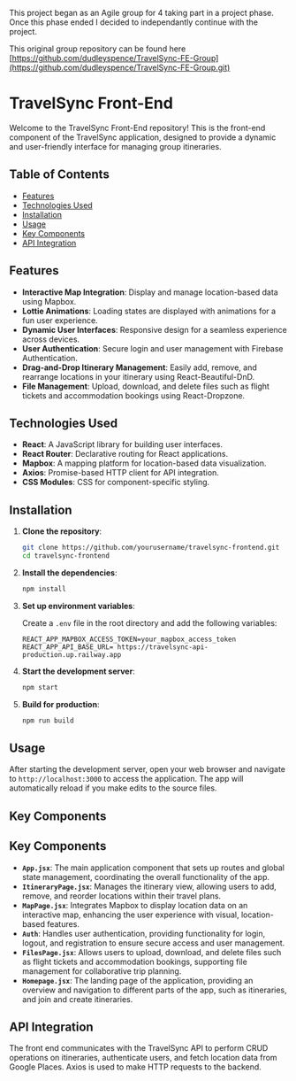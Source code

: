 This project began as an Agile group for 4 taking part in a project phase. Once this phase ended I decided to independantly continue with the project.

This original group repository can be found here [https://github.com/dudleyspence/TravelSync-FE-Group](https://github.com/dudleyspence/TravelSync-FE-Group.git)


# TravelSync Front-End

Welcome to the TravelSync Front-End repository! This is the front-end component of the TravelSync application, designed to provide a dynamic and user-friendly 
interface for managing group itineraries. 

## Table of Contents

- [Features](#features)
- [Technologies Used](#technologies-used)
- [Installation](#installation)
- [Usage](#usage)
- [Key Components](#key-components)
- [API Integration](#api-integration)

## Features

- **Interactive Map Integration**: Display and manage location-based data using Mapbox.
- **Lottie Animations**: Loading states are displayed with animations for a fun user experience.
- **Dynamic User Interfaces**: Responsive design for a seamless experience across devices.
- **User Authentication**: Secure login and user management with Firebase Authentication.
- **Drag-and-Drop Itinerary Management**: Easily add, remove, and rearrange locations in your itinerary using React-Beautiful-DnD.
- **File Management**: Upload, download, and delete files such as flight tickets and accommodation bookings using React-Dropzone.

## Technologies Used

- **React**: A JavaScript library for building user interfaces.
- **React Router**: Declarative routing for React applications.
- **Mapbox**: A mapping platform for location-based data visualization.
- **Axios**: Promise-based HTTP client for API integration.
- **CSS Modules**: CSS for component-specific styling.

## Installation

1. **Clone the repository**:

    ```bash
    git clone https://github.com/yourusername/travelsync-frontend.git
    cd travelsync-frontend
    ```

2. **Install the dependencies**:

    ```bash
    npm install
    ```

3. **Set up environment variables**:

    Create a `.env` file in the root directory and add the following variables:

    ```plaintext
    REACT_APP_MAPBOX_ACCESS_TOKEN=your_mapbox_access_token
    REACT_APP_API_BASE_URL= https://travelsync-api-production.up.railway.app
    ```

4. **Start the development server**:

    ```bash
    npm start
    ```

5. **Build for production**:

    ```bash
    npm run build
    ```

## Usage

After starting the development server, open your web browser and navigate to `http://localhost:3000` to access the application. The app will automatically reload if you make edits to the source files.

## Key Components

## Key Components

- **`App.jsx`**: The main application component that sets up routes and global state management, coordinating the overall functionality of the app.
- **`ItineraryPage.jsx`**: Manages the itinerary view, allowing users to add, remove, and reorder locations within their travel plans.
- **`MapPage.jsx`**: Integrates Mapbox to display location data on an interactive map, enhancing the user experience with visual, location-based features.
- **`Auth`**: Handles user authentication, providing functionality for login, logout, and registration to ensure secure access and user management.
- **`FilesPage.jsx`**: Allows users to upload, download, and delete files such as flight tickets and accommodation bookings, supporting file management for collaborative trip planning.
- **`Homepage.jsx`**: The landing page of the application, providing an overview and navigation to different parts of the app, such as itineraries, and join and create itineraries.


## API Integration

The front end communicates with the TravelSync API to perform CRUD operations on itineraries, authenticate users, and fetch location data from Google Places.
Axios is used to make HTTP requests to the backend.

